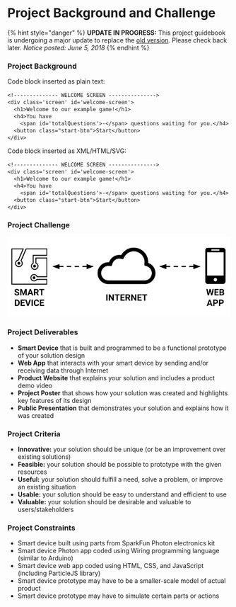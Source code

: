 # Project Background and Challenge

{% hint style="danger" %}
**UPDATE IN PROGRESS:** This project guidebook is undergoing a major update to replace the [old version](https://docs.idew.org/internet-of-things-project/). Please check back later.  _Notice posted: June 5, 2018_
{% endhint %}

### Project Background

Code block inserted as plain text:

```text
<!-------------- WELCOME SCREEN --------------->
<div class='screen' id='welcome-screen'>
  <h1>Welcome to our example game!</h1>
  <h4>You have
    <span id='totalQuestions'>-</span> questions waiting for you.</h4>
  <button class="start-btn">Start</button>
</div>
```

Code block inserted as XML/HTML/SVG:

```markup
<!-------------- WELCOME SCREEN --------------->
<div class='screen' id='welcome-screen'>
  <h1>Welcome to our example game!</h1>
  <h4>You have
    <span id='totalQuestions'>-</span> questions waiting for you.</h4>
  <button class="start-btn">Start</button>
</div>
```

### Project Challenge

![](.gitbook/assets/smart-device-system.png)

### Project Deliverables

* **Smart Device** that is built and programmed to be a functional prototype of your solution design
* **Web App** that interacts with your smart device by sending and/or receiving data through Internet
* **Product Website** that explains your solution and includes a product demo video
* **Project Poster** that shows how your solution was created and highlights key features of its design
* **Public Presentation** that demonstrates your solution and explains how it was created

### Project Criteria

* **Innovative:** your solution should be unique \(or be an improvement over existing solutions\)
* **Feasible:** your solution should be possible to prototype with the given resources
* **Useful:** your solution should fulfill a need, solve a problem, or improve an existing situation
* **Usable:** your solution should be easy to understand and efficient to use
* **Valuable:** your solution should be desirable and valuable to users/stakeholders

### Project Constraints

* Smart device built using parts from SparkFun Photon electronics kit​
* Smart device Photon app coded using Wiring programming language \(similar to Arduino\)
* Smart device web app coded using HTML, CSS, and JavaScript \(including ParticleJS library\)
* Smart device prototype may have to be a smaller-scale model of actual product
* Smart device prototype may have to simulate certain parts or actions

